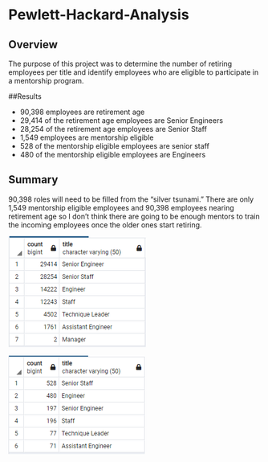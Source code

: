 # Pewlett-Hackard-Analysis
## Overview
The purpose of this project was to determine the number of retiring employees per title and identify employees who are eligible to participate in a mentorship program.

##Results
-	90,398 employees are retirement age
-	29,414 of the retirement age employees are Senior Engineers
-	28,254 of the retirement age employees are Senior Staff
-	1,549 employees are mentorship eligible
-	528 of the mentorship eligible employees are senior staff
-	480 of the mentorship eligible employees are Engineers
## Summary
90,398 roles will need to be filled from the “silver tsunami.” 
There are only 1,549 mentorship eligible employees and 90,398 employees nearing retirement age so I don’t think there are going to be enough mentors to train the incoming employees once the older ones start retiring.

![Fig1](Pewlett-Hackard-Analysis/Fig1.png)

![Fig2](Pewlett-Hackard-Analysis/Fig2.png)

